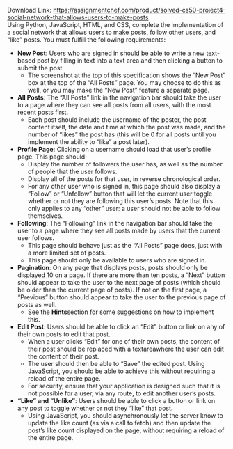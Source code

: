Download Link: https://assignmentchef.com/product/solved-cs50-project4-social-network-that-allows-users-to-make-posts
<br>
Using Python, JavaScript, HTML, and CSS, complete the implementation of a social network that allows users to make posts, follow other users, and “like” posts. You must fulfill the following requirements:

<ul>

 <li><strong>New Post</strong>: Users who are signed in should be able to write a new text-based post by filling in text into a text area and then clicking a button to submit the post.

  <ul>

   <li>The screenshot at the top of this specification shows the “New Post” box at the top of the “All Posts” page. You may choose to do this as well, or you may make the “New Post” feature a separate page.</li>

  </ul></li>

 <li><strong>All Posts</strong>: The “All Posts” link in the navigation bar should take the user to a page where they can see all posts from all users, with the most recent posts first.

  <ul>

   <li>Each post should include the username of the poster, the post content itself, the date and time at which the post was made, and the number of “likes” the post has (this will be 0 for all posts until you implement the ability to “like” a post later).</li>

  </ul></li>

 <li><strong>Profile Page</strong>: Clicking on a username should load that user’s profile page. This page should:

  <ul>

   <li>Display the number of followers the user has, as well as the number of people that the user follows.</li>

   <li>Display all of the posts for that user, in reverse chronological order.</li>

   <li>For any other user who is signed in, this page should also display a “Follow” or “Unfollow” button that will let the current user toggle whether or not they are following this user’s posts. Note that this only applies to any “other” user: a user should not be able to follow themselves.</li>

  </ul></li>

 <li><strong>Following</strong>: The “Following” link in the navigation bar should take the user to a page where they see all posts made by users that the current user follows.

  <ul>

   <li>This page should behave just as the “All Posts” page does, just with a more limited set of posts.</li>

   <li>This page should only be available to users who are signed in.</li>

  </ul></li>

 <li><strong>Pagination</strong>: On any page that displays posts, posts should only be displayed 10 on a page. If there are more than ten posts, a “Next” button should appear to take the user to the next page of posts (which should be older than the current page of posts). If not on the first page, a “Previous” button should appear to take the user to the previous page of posts as well.

  <ul>

   <li>See the <strong>Hints</strong>section for some suggestions on how to implement this.</li>

  </ul></li>

 <li><strong>Edit Post</strong>: Users should be able to click an “Edit” button or link on any of their own posts to edit that post.

  <ul>

   <li>When a user clicks “Edit” for one of their own posts, the content of their post should be replaced with a textareawhere the user can edit the content of their post.</li>

   <li>The user should then be able to “Save” the edited post. Using JavaScript, you should be able to achieve this without requiring a reload of the entire page.</li>

   <li>For security, ensure that your application is designed such that it is not possible for a user, via any route, to edit another user’s posts.</li>

  </ul></li>

 <li><strong>“Like” and “Unlike”</strong>: Users should be able to click a button or link on any post to toggle whether or not they “like” that post.

  <ul>

   <li>Using JavaScript, you should asynchronously let the server know to update the like count (as via a call to fetch) and then update the post’s like count displayed on the page, without requiring a reload of the entire page.</li>

  </ul></li>

</ul>
